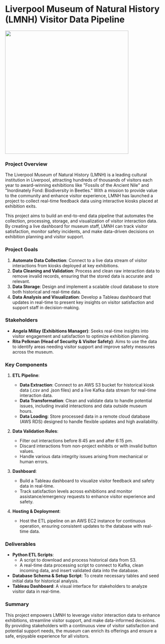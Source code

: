 # Liverpool Museum of Natural History (LMNH) Visitor Data Pipeline

<img src="https://images.liverpoolmuseums.org.uk/styles/focal_point_4_3/public/import-news-articles/World-Museum-large_0.jpg" style="width: 400px;" />

### Project Overview
The Liverpool Museum of Natural History (LMNH) is a leading cultural institution in Liverpool, attracting hundreds of thousands of visitors each year to award-winning exhibitions like "Fossils of the Ancient Nile" and "Inordinately Fond: Biodiversity in Beetles." With a mission to provide value to the community and enhance visitor experience, LMNH has launched a project to collect real-time feedback data using interactive kiosks placed at exhibition exits.

This project aims to build an end-to-end data pipeline that automates the collection, processing, storage, and visualization of visitor interaction data. By creating a live dashboard for museum staff, LMNH can track visitor satisfaction, monitor safety incidents, and make data-driven decisions on exhibition planning and visitor support.

### Project Goals
1. **Automate Data Collection**: Connect to a live data stream of visitor interactions from kiosks deployed at key exhibitions.
2. **Data Cleaning and Validation**: Process and clean raw interaction data to remove invalid records, ensuring that the stored data is accurate and relevant.
3. **Data Storage**: Design and implement a scalable cloud database to store both historical and real-time data.
4. **Data Analysis and Visualization**: Develop a Tableau dashboard that updates in real-time to present key insights on visitor satisfaction and support staff in decision-making.

### Stakeholders
- **Angela Millay (Exhibitions Manager)**: Seeks real-time insights into visitor engagement and satisfaction to optimize exhibition planning.
- **Rita Pelkman (Head of Security & Visitor Safety)**: Aims to use the data to identify areas needing visitor support and improve safety measures across the museum.

### Key Components
1. **ETL Pipeline**:
   - **Data Extraction**: Connect to an AWS S3 bucket for historical kiosk data (.csv and .json files) and a live Kafka data stream for real-time interaction data.
   - **Data Transformation**: Clean and validate data to handle potential issues, including invalid interactions and data outside museum hours.
   - **Data Loading**: Store processed data in a remote cloud database (AWS RDS) designed to handle flexible updates and high availability.
   
2. **Data Validation Rules**:
   - Filter out interactions before 8:45 am and after 6:15 pm.
   - Discard interactions from non-project exhibits or with invalid button values.
   - Handle various data integrity issues arising from mechanical or human errors.

3. **Dashboard**:
   - Build a Tableau dashboard to visualize visitor feedback and safety data in real-time.
   - Track satisfaction levels across exhibitions and monitor assistance/emergency requests to enhance visitor experience and safety.

4. **Hosting & Deployment**:
   - Host the ETL pipeline on an AWS EC2 instance for continuous operation, ensuring consistent updates to the database with real-time data.

### Deliverables
- **Python ETL Scripts**:
  - A script to download and process historical data from S3.
  - A real-time data processing script to connect to Kafka, clean incoming data, and insert validated data into the database.
- **Database Schema & Setup Script**: To create necessary tables and seed initial data for historical analysis.
- **Tableau Dashboard**: A visual interface for stakeholders to analyze visitor data in real-time.
  
### Summary
This project empowers LMNH to leverage visitor interaction data to enhance exhibitions, streamline visitor support, and make data-informed decisions. By providing stakeholders with a continuous view of visitor satisfaction and potential support needs, the museum can enrich its offerings and ensure a safe, enjoyable experience for all visitors.
